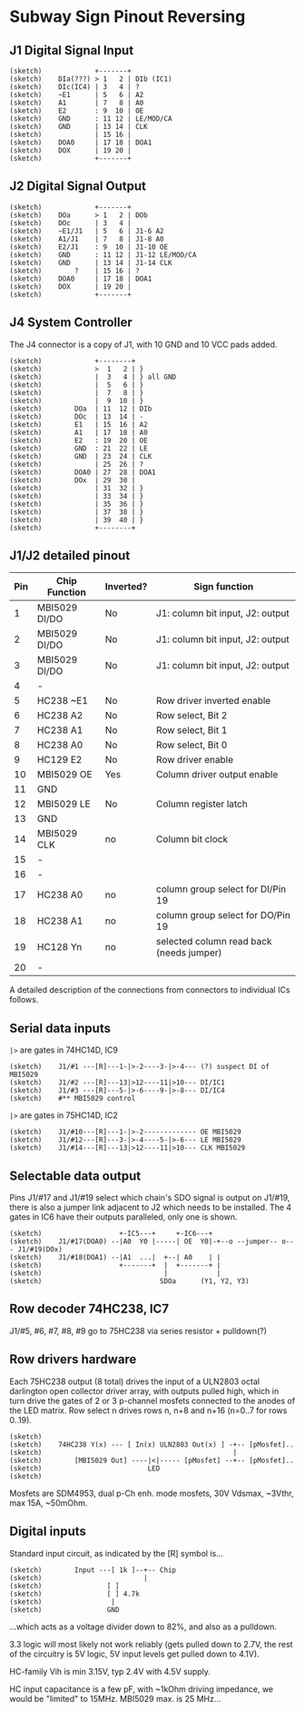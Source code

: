 # Subway Sign Pinout Reversing

## J1 Digital Signal Input

    (sketch)             +-------+
    (sketch)    DIa(???) > 1   2 | DIb (IC1)
    (sketch)    DIc(IC4) | 3   4 | ?
    (sketch)    ~E1      | 5   6 | A2
    (sketch)    A1       | 7   8 | A0
    (sketch)    E2       : 9  10 | OE
    (sketch)    GND      : 11 12 | LE/MOD/CA
    (sketch)    GND      | 13 14 | CLK
    (sketch)             | 15 16 |
    (sketch)    DOA0     | 17 18 | DOA1
    (sketch)    DOX      | 19 20 |
    (sketch)             +-------+

## J2 Digital Signal Output

    (sketch)             +-------+
    (sketch)    DOa      > 1   2 | DOb
    (sketch)    DOc      | 3   4 |
    (sketch)    ~E1/J1   | 5   6 | J1-6 A2
    (sketch)    A1/J1    | 7   8 | J1-8 A0
    (sketch)    E2/J1    : 9  10 | J1-10 OE
    (sketch)    GND      : 11 12 | J1-12 LE/MOD/CA
    (sketch)    GND      | 13 14 | J1-14 CLK
    (sketch)        ?    | 15 16 | ?
    (sketch)    DOA0     | 17 18 | DOA1
    (sketch)    DOX      | 19 20 | 
    (sketch)             +-------+

## J4 System Controller

The J4 connector is a copy of J1, with 10 GND and 10 VCC pads added.

    (sketch)             +--------+
    (sketch)             >  1   2 | }
    (sketch)             |  3   4 | } all GND
    (sketch)             |  5   6 | }
    (sketch)             |  7   8 | }
    (sketch)             |  9  10 | }
    (sketch)        DOa  | 11  12 | DIb
    (sketch)        DOc  | 13  14 | -
    (sketch)        E1   | 15  16 | A2
    (sketch)        A1   | 17  18 | A0
    (sketch)        E2   : 19  20 | OE
    (sketch)        GND  : 21  22 | LE
    (sketch)        GND  | 23  24 | CLK
    (sketch)             | 25  26 | ?
    (sketch)        DOA0 | 27  28 | DOA1
    (sketch)        DOx  | 29  30 |
    (sketch)             | 31  32 | }
    (sketch)             | 33  34 | }
    (sketch)             | 35  36 | }
    (sketch)             | 37  38 | }
    (sketch)             | 39  40 | }
    (sketch)             +--------+

## J1/J2 detailed pinout

| Pin | Chip Function | Inverted? | Sign function
| --- | ------------- | --------- | -----------
|  1  | MBI5029 DI/DO | No        | J1: column bit input, J2: output
|  2  | MBI5029 DI/DO | No        | J1: column bit input, J2: output
|  3  | MBI5029 DI/DO | No        | J1: column bit input, J2: output
|  4  |  -            |           |
|  5  | HC238 ~E1     | No        | Row driver inverted enable
|  6  | HC238 A2      | No        | Row select, Bit 2
|  7  | HC238 A1      | No        | Row select, Bit 1
|  8  | HC238 A0      | No        | Row select, Bit 0
|  9  | HC129 E2      | No        | Row driver enable
| 10  | MBI5029 OE    | Yes       | Column driver output enable
| 11  | GND           |           |
| 12  | MBI5029 LE    | No        | Column register latch
| 13  | GND           |           |
| 14  | MBI5029 CLK   | no        | Column bit clock
| 15  |  -            |           |
| 16  |  -            |           |
| 17  | HC238 A0      | no        | column group select for DI/Pin 19
| 18  | HC238 A1      | no        | column group select for DO/Pin 19
| 19  | HC128 Yn      | no        | selected column read back (needs jumper)
| 20  |  -            |           |

A detailed description of the connections from connectors to individual ICs follows.

## Serial data inputs

`|>` are gates in 74HC14D, IC9

    (sketch)    J1/#1 ---[R]---1-|>-2----3-|>-4--- (?) suspect DI of MBI5029
    (sketch)    J1/#2 ---[R]---13|>12----11|>10--- DI/IC1
    (sketch)    J1/#3 ---[R]---5-|>-6----9-|>-8--- DI/IC4
    (sketch)    #** MBI5029 control

`|>` are gates in 75HC14D, IC2

    (sketch)    J1/#10---[R]---1-|>-2------------- OE MBI5029
    (sketch)    J1/#12---[R]---3-|>-4----5-|>-6--- LE MBI5029
    (sketch)    J1/#14---[R]---13|>12----11|>10--- CLK MBI5029

## Selectable data output

Pins J1/#17 and J1/#19 select which chain's SDO signal is output on J1/#19, there is also
a jumper link adjacent to J2 which needs to be installed. The 4 gates in IC6 have their
outputs paralleled, only one is shown.

    (sketch)                   +-IC5---+     +-IC6---+
    (sketch)    J1/#17(DOA0) --|A0  Y0 |-----| OE  Y0|-+--o --jumper-- o--- J1/#19(DOx)
    (sketch)    J1/#18(DOA1) --|A1  ...|  +--| A0    | |
    (sketch)                   +-------+  |  +-------+ |
    (sketch)                              |            |
    (sketch)                             SDOa      (Y1, Y2, Y3)

## Row decoder 74HC238, IC7

J1/#5, #6, #7, #8, #9 go to 75HC238 via series resistor + pulldown(?)

## Row drivers hardware

Each 75HC238 output (8 total) drives the input of a ULN2803 octal darlington
open collector driver array, with outputs pulled high, which in turn drive
the gates of 2 or 3 p-channel mosfets connected to the anodes of the LED matrix.
Row select n drives rows n, n+8 and n+16 (n=0..7 for rows 0..19).

    (sketch)
    (sketch)    74HC238 Y(x) --- [ In(x) ULN2803 Out(x) ] -+-- [pMosfet]..
    (sketch)                                               |
    (sketch)        [MBI5029 Out] ----|<|----- [pMosfet] --+-- [pMosfet]..
    (sketch)                          LED
    (sketch)

Mosfets are SDM4953, dual p-Ch enh. mode mosfets, 30V Vdsmax, ~3Vthr,
max 15A, ~50mOhm.

## Digital inputs

Standard input circuit, as indicated by the [R] symbol is...

    (sketch)    	Input ---[ 1k ]--+-- Chip
    (sketch)    	                 |
    (sketch)    			[ ]
    (sketch)    			[ ] 4.7k
    (sketch)    			 |
    (sketch)    			GND

...which acts as a voltage divider down to 82%, and also as a pulldown.

3.3 logic will most likely not work reliably (gets pulled down to 2.7V,
the rest of the circuitry is 5V logic, 5V input levels get pulled down to 4.1V).

HC-family Vih is min 3.15V, typ 2.4V with 4.5V supply.

HC input capacitance is a few pF, with ~1kOhm driving impedance, we would
be "limited" to 15MHz. MBI5029 max. is 25 MHz...


